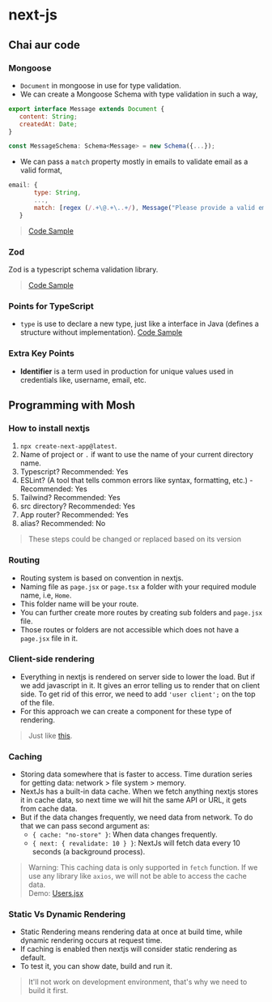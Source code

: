 # next-js

## Chai aur code

### Mongoose

- `Document` in mongoose in use for type validation.
- We can create a Mongoose Schema with type validation in such a way,

 ```javascript
 export interface Message extends Document {
    content: String;
    createdAt: Date;
}
 
 const MessageSchema: Schema<Message> = new Schema({...});
 ```

- We can pass a `match` property mostly in emails to validate email as a valid format,

 ``` javascript
 email: {
        type: String,
        ...,
        match: [regex (/.+\@.+\..+/), Message("Please provide a valid email address")]
    }
 ```

>[Code Sample](./src/model/User.ts)

### Zod

Zod is a typescript schema validation library.
>[Code Sample](./src/schema/signupSchema.ts)

### Points for TypeScript

- `type` is use to declare a new type, just like a interface in Java (defines a structure without implementation). [Code Sample](./src/lib/dbConnect.ts)

### Extra Key Points

- **Identifier** is a term used in production for unique values used in credentials like, username, email, etc.

## Programming with Mosh

### How to install nextjs

1. `npx create-next-app@latest`.
2. Name of project or `.` if want to use the name of your current directory name.
3. Typescript? Recommended: Yes
4. ESLint? (A tool that tells common errors like syntax, formatting, etc.) - Recommended: Yes
5. Tailwind? Recommended: Yes
6. src directory? Recommended: Yes
7. App router? Recommended: Yes
8. alias? Recommended: No

> These steps could be changed or replaced based on its version

### Routing

- Routing system is based on convention in nextjs.
- Naming file as `page.jsx` or `page.tsx` a folder with your required module name, i.e, `Home`.
- This folder name will be your route.
- You can further create more routes by creating sub folders and `page.jsx` file.
- Those routes or folders are not accessible which does not have a `page.jsx` file in it.

### Client-side rendering

- Everything in nextjs is rendered on server side to lower the load. But if we add javascript in it. It gives an error telling us to render that on client side. To get rid of this error, we need to add `'user client';` on the top of the file.
- For this approach we can create a component for these type of rendering.

> Just like [this](./programming-with-mosh/my-first-app/src/app/components/ProductCard.jsx).

### Caching

- Storing data somewhere that is faster to access. Time duration series for getting data: network > file system > memory.
- NextJs has a built-in data cache. When we fetch anything nextjs stores it in cache data, so next time we will hit the same API or URL, it gets from cache data.
- But if the data changes frequently, we need data from network. To do that we can pass second argument as:
  - `{ cache: "no-store" }`: When data changes frequently.
  - `{ next: { revalidate: 10 } }`: NextJs will fetch data every 10 seconds (a background process).

> Warning: This caching data is only supported in `fetch` function. If we use any library like `axios`, we will not be able to access the cache data.\
 Demo: [Users.jsx](./programming-with-mosh/my-first-app/src/app/users/page.jsx)

### Static Vs Dynamic Rendering

- Static Rendering means rendering data at once at build time, while dynamic rendering occurs at request time.
- If caching is enabled then nextjs will consider static rendering as default.
- To test it, you can show date, build and run it.

> It'll not work on development environment, that's why we need to build it first.
